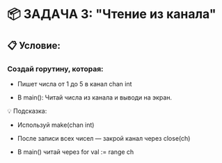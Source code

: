 # 📦 ЗАДАЧА 3: "Чтение из канала"

## 📋 Условие:

### Создай горутину, которая:

* Пишет числа от 1 до 5 в канал chan int

* В main(): Читай числа из канала и выводи на экран.

💡 Подсказка:

* Используй make(chan int)

* После записи всех чисел — закрой канал через close(ch)

* В main() читай через for val := range ch

